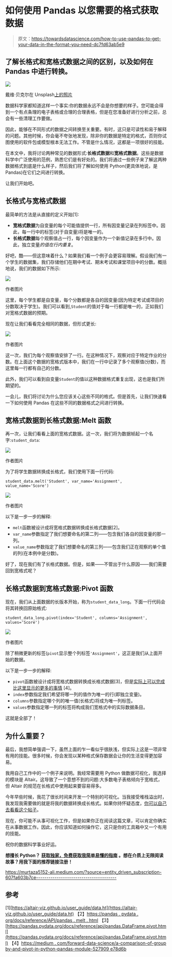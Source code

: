 # 如何使用 Pandas 以您需要的格式获取数据

> 原文：<https://towardsdatascience.com/how-to-use-pandas-to-get-your-data-in-the-format-you-need-dc7fd63ab5e9>

## 了解长格式和宽格式数据之间的区别，以及如何在 Pandas 中进行转换。

![](img/ec9968af97868e21f9f11692717a2be5.png)

戴维·贝克尔在 Unsplash[上的照片](https://unsplash.com?utm_source=medium&utm_medium=referral)

数据科学家都知道这样一个事实:你的数据永远不会是你想要的样子。您可能会得到一个有点条理的电子表格或合理的合理表格，但是在您准备好进行分析之前，总会有一些清理工作要做。

因此，能够在不同形式的数据之间转换至关重要。有时，这只是可读性和易于解释的问题。其他时候，你会毫不夸张地发现，除非你的数据是特定的格式，否则你试图使用的软件包或模型根本无法工作。不管是什么情况，这都是一项很好的技能。

在本文中，我将讨论两种常见的数据形式:**长格式数据**和**宽格式数据**。这些是数据科学中广泛使用的范例，熟悉它们是有好处的。我们将通过一些例子来了解这两种数据格式到底是什么样子，然后我们将了解如何使用 Python(更具体地说，是 Pandas)在它们之间进行转换。

让我们开始吧。

## 长格式与宽格式数据

最简单的方法是从直接的定义开始[1]:

*   **宽格式数据**为自变量的每个可能值提供一行，所有因变量记录在列标签中。因此，每一行中的标签(对于自变量)将是唯一的。
*   **长格式数据**每个观察值占一行，每个因变量作为一个新值记录在多行中。因此，独立变量*的值在行内重复*。

好吧，酷——但这意味着什么？如果我们看一个例子会更容易理解。假设我们有一个学生的数据集，我们存储他们在期中考试、期末考试和课堂项目中的分数。概括地说，我们的数据如下所示:

![](img/92ce8ed5b7196e49176188a4d5b7c307.png)

作者图片

这里，每个学生都是自变量，每个分数都是各自的因变量(因为特定考试或项目的分数取决于学生)。我们可以看到,`Student`的值对于每一行都是唯一的，正如我们对宽格式数据的预期。

现在让我们看看完全相同的数据，但形式更长:

![](img/3182879b2d56a151cae3802fcf201124.png)

作者图片

这一次，我们为每个观察值安排了一行。在这种情况下，观察对应于特定作业的分数。在上面这个数据的宽格式版本中，我们在一行中记录了多个观察值(分数)，而这里每一行都有自己的分数。

此外，我们可以看到自变量`Student`的值以这种数据格式重复出现，这也是我们所期望的。

一会儿，我们将讨论为什么您应该关心这些不同的格式。但是首先，让我们快速看一下如何使用 Pandas 在这些不同的数据格式之间进行转换。

## 宽格式数据到长格式数据:Melt 函数

再一次，让我们看看上面的宽格式数据。这一次，我们将为数据帧起一个名字:`student_data`:

![](img/92ce8ed5b7196e49176188a4d5b7c307.png)

作者图片

为了将学生数据转换成长格式，我们使用下面一行代码:

```
student_data.melt('Student', var_name='Assignment', value_name='Score')
```

![](img/3182879b2d56a151cae3802fcf201124.png)

作者图片

以下是一步一步的解释:

*   `melt`函数被设计成将宽格式数据转换成长格式数据[2]。
*   `var_name`参数指定了我们想要命名的第二列——包含我们各自的因变量的那一列。
*   `value_name`参数指定了我们想要命名的第三列——包含我们正在观察的单个值的列(在本例中是分数)。

好了，现在我们有了长格式数据。但是，如果——不管出于什么原因——我们需要回到宽格式呢？

## 长格式数据到宽格式数据:Pivot 函数

现在，我们从上面数据的长版本开始，称为`student_data_long`。下面一行代码会将其转换回原始格式:

```
student_data_long.pivot(index='Student', columns='Assignment', values='Score')
```

![](img/3d64a2698f78f823de9849453c90cf3c.png)

作者图片

除了稍微更新的标签(`pivot`显示整个列标签`'Assignment'`，这正是我们从上面开始的数据。

以下是一步一步的解释:

*   `pivot`函数被设计成将宽格式数据转换成长格式数据[3]，但是[实际上可以完成比这里显示的更多的事情](https://medium.com/towards-data-science/a-comparison-of-groupby-and-pivot-in-pythons-pandas-module-527909e78d6b) [4]。
*   `index`参数指定我们希望将哪一列的值作为唯一的行(即独立变量)。
*   `columns`参数指定哪个列的唯一值(长格式)将成为唯一列标签。
*   `values`参数指定哪一列的标签将构成我们宽格式中的实际数据条目。

这就是全部了！

## 为什么重要？

最后，我想简单强调一下，虽然上面的乍一看似乎很肤浅，但实际上这是一项非常有用的技能。很多时候，你会发现以某种格式保存数据会让你的生活变得更加容易。

我用自己工作中的一个例子来说明。我经常需要用 Python 做数据可视化，我选择的模块是 Altair。这导致了一个意想不到的问题:大多数电子表格倾向于宽格式，但 Altair 的规范在长格式中使用起来要容易得多。

今年早些时候，我花了很长时间来开发一个特别的可视化。当我接受堆栈溢出时，我发现我需要做的就是将我的数据转换成长格式。如果你持怀疑态度，[你可以自己去看看这个帖子](https://stackoverflow.com/questions/71059865/is-there-a-way-to-transform-a-nominal-dataframe-into-a-bubble-plot-in-altair)。

现在，你可能不从事可视化工作，但是如果你正在阅读这篇文章，可以肯定你确实在从事数据工作。因此，你应该知道如何操作它，这只是你的工具箱中又一个有用的技能。

祝你的数据科学事业好运。

**想擅长 Python？** [**获取独家，免费获取我简单易懂的指南**](https://witty-speaker-6901.ck.page/0977670a91) **。想在介质上无限阅读故事？用我下面的推荐链接注册！**

<https://murtaza5152-ali.medium.com/?source=entity_driven_subscription-607fa603b7ce--------------------------------------->  

## 参考

[1][https://altair-viz.github.io/user_guide/data.ht](https://altair-viz.github.io/user_guide/data.ht)
【2】[https://pandas . pydata . org/docs/reference/API/pandas . melt . html](https://pandas.pydata.org/docs/reference/api/pandas.melt.html)
【3】[https://pandas.pydata.org/docs/reference/api/pandas.DataFrame.pivot.html](https://pandas.pydata.org/docs/reference/api/pandas.DataFrame.pivot.html)
【4】[https://medium . com/forward-data-science/a-comparison-of-group by-and-pivot-in-python-pandas-module-527909 e78d6b](https://medium.com/towards-data-science/a-comparison-of-groupby-and-pivot-in-pythons-pandas-module-527909e78d6b)